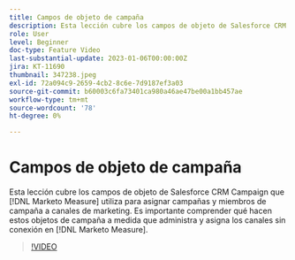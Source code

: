 ```yaml
---
title: Campos de objeto de campaña
description: Esta lección cubre los campos de objeto de Salesforce CRM Campaign que [!DNL Marketo Measure] utiliza para asignar campañas y miembros de campaña a canales de marketing. Es importante comprender qué hacen estos objetos de campaña a medida que administra y asigna los canales sin conexión en [!DNL Marketo Measure].
role: User
level: Beginner
doc-type: Feature Video
last-substantial-update: 2023-01-06T00:00:00Z
jira: KT-11690
thumbnail: 347238.jpeg
exl-id: 72a094c9-2659-4cb2-8c6e-7d9187ef3a03
source-git-commit: b60003c6fa73401ca980a46ae47be00a1bb457ae
workflow-type: tm+mt
source-wordcount: '78'
ht-degree: 0%

---
```


# Campos de objeto de campaña

Esta lección cubre los campos de objeto de Salesforce CRM Campaign que [!DNL Marketo Measure] utiliza para asignar campañas y miembros de campaña a canales de marketing. Es importante comprender qué hacen estos objetos de campaña a medida que administra y asigna los canales sin conexión en [!DNL Marketo Measure].

>[!VIDEO](https://video.tv.adobe.com/v/347238/?quality=12&learn=on)
